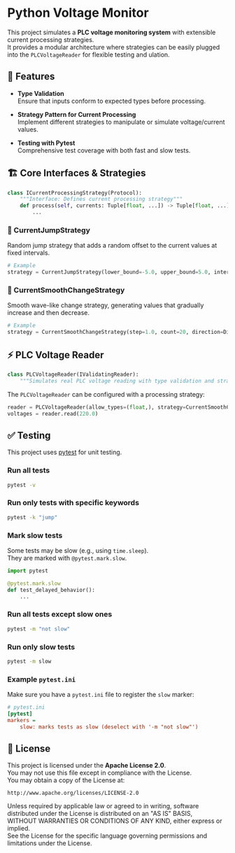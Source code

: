 # Python Voltage Monitor

This project simulates a **PLC voltage monitoring system** with extensible current processing strategies.  
It provides a modular architecture where strategies can be easily plugged into the `PLCVoltageReader` for flexible testing and ulation.


## 📌 Features

- **Type Validation**  
  Ensure that inputs conform to expected types before processing.  

- **Strategy Pattern for Current Processing**  
  Implement different strategies to manipulate or simulate voltage/current values.

- **Testing with Pytest**  
  Comprehensive test coverage with both fast and slow tests.


## 🏗️ Core Interfaces & Strategies

```python
class ICurrentProcessingStrategy(Protocol):
    """Interface: Defines current processing strategy"""
    def process(self, currents: Tuple[float, ...]) -> Tuple[float, ...]:
        ...
```

### 🔹 CurrentJumpStrategy
Random jump strategy that adds a random offset to the current values at fixed intervals.

```python
# Example
strategy = CurrentJumpStrategy(lower_bound=-5.0, upper_bound=5.0, interval_sec=1.0)
```

### 🔹 CurrentSmoothChangeStrategy
Smooth wave-like change strategy, generating values that gradually increase and then decrease.

```python
# Example
strategy = CurrentSmoothChangeStrategy(step=1.0, count=20, direction=Direction.UP)
```


## ⚡ PLC Voltage Reader

```python
class PLCVoltageReader(IValidatingReader):
    """Simulates real PLC voltage reading with type validation and strategy processing"""
```

The `PLCVoltageReader` can be configured with a processing strategy:

```python
reader = PLCVoltageReader(allow_types=(float,), strategy=CurrentSmoothChangeStrategy())
voltages = reader.read(220.0)
```


## ✅ Testing

This project uses [pytest](https://docs.pytest.org/) for unit testing.

### Run all tests
```bash
pytest -v
```

### Run only tests with specific keywords
```bash
pytest -k "jump"
```

### Mark slow tests
Some tests may be slow (e.g., using `time.sleep`).  
They are marked with `@pytest.mark.slow`.

```python
import pytest

@pytest.mark.slow
def test_delayed_behavior():
    ...
```

### Run all tests except slow ones
```bash
pytest -m "not slow"
```

### Run only slow tests
```bash
pytest -m slow
```

### Example `pytest.ini`
Make sure you have a `pytest.ini` file to register the `slow` marker:

```ini
# pytest.ini
[pytest]
markers =
    slow: marks tests as slow (deselect with '-m "not slow"')
```

## 📜 License

This project is licensed under the **Apache License 2.0**.  
You may not use this file except in compliance with the License.  
You may obtain a copy of the License at:

    http://www.apache.org/licenses/LICENSE-2.0

Unless required by applicable law or agreed to in writing, software distributed under the License is distributed on an "AS IS" BASIS,  
WITHOUT WARRANTIES OR CONDITIONS OF ANY KIND, either express or implied.  
See the License for the specific language governing permissions and limitations under the License.
